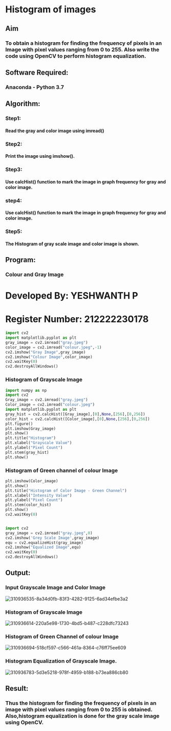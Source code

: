 # Histogram of images
## Aim
### To obtain a histogram for finding the frequency of pixels in an Image with pixel values ranging from 0 to 255. Also write the code using OpenCV to perform histogram equalization.

## Software Required:
### Anaconda - Python 3.7

## Algorithm:
### Step1:
#### Read the gray and color image using imread()

### Step2:
#### Print the image using imshow().

### Step3:
#### Use calcHist() function to mark the image in graph frequency for gray and color image.

### step4:
#### Use calcHist() function to mark the image in graph frequency for gray and color image.

### Step5:
#### The Histogram of gray scale image and color image is shown.


## Program:

### Colour and Gray Image

# Developed By: YESHWANTH P
# Register Number: 212222230178
```py
import cv2
import matplotlib.pyplot as plt
gray_image = cv2.imread("gray.jpeg")
color_image = cv2.imread("colour.jpeg",-1)
cv2.imshow("Gray Image",gray_image)
cv2.imshow("Colour Image",color_image)
cv2.waitKey(0)
cv2.destroyAllWindows()
```


### Histogram of Grayscale Image

```py
import numpy as np
import cv2
Gray_image = cv2.imread("gray.jpeg")
Color_image = cv2.imread("colour.jpeg")
import matplotlib.pyplot as plt
gray_hist = cv2.calcHist([Gray_image],[0],None,[256],[0,256])
color_hist = cv2.calcHist([Color_image],[0],None,[256],[0,256])
plt.figure()
plt.imshow(Gray_image)
plt.show()
plt.title("Histogram")
plt.xlabel("Grayscale Value")
plt.ylabel("Pixel Count")
plt.stem(gray_hist)
plt.show()
```

### Histogram of Green channel of colour Image

```py
plt.imshow(Color_image)
plt.show()
plt.title("Histogram of Color Image - Green Channel")
plt.xlabel("Intensity Value")
plt.ylabel("Pixel Count")
plt.stem(color_hist)
plt.show()
cv2.waitKey(0)
```



```py

import cv2
gray_image = cv2.imread("gray.jpeg",0)
cv2.imshow('Grey Scale Image',gray_image)
equ = cv2.equalizeHist(gray_image)
cv2.imshow("Equalized Image",equ)
cv2.waitKey(0)
cv2.destroyAllWindows()
```


## Output:

### Input Grayscale Image and Color Image

![310936535-8a34d0fb-83f3-4282-9125-6ad34efbe3a2](https://github.com/Yeshwanthperumal/Histogram-of-an-images/assets/119476088/71588be0-f8cd-4442-8d5e-4a4a01cb4b0b)



### Histogram of Grayscale Image

![310936614-220a5e98-1730-4bd5-b487-c228dfc73243](https://github.com/Yeshwanthperumal/Histogram-of-an-images/assets/119476088/f6a1bb51-b0d2-4588-9104-cc67272621a1)


### Histogram of Green Channel of colour Image


![310936694-518cf597-c566-461a-8364-c76ff75ee609](https://github.com/Yeshwanthperumal/Histogram-of-an-images/assets/119476088/85122373-03ee-4c65-b228-8dd773878894)

### Histogram Equalization of Grayscale Image.


![310936783-5d3e5218-978f-4959-b188-b73ea886cb80](https://github.com/Yeshwanthperumal/Histogram-of-an-images/assets/119476088/c3ec5853-d1dc-4f55-96fd-7e4d94ed75a3)



## Result: 
### Thus the histogram for finding the frequency of pixels in an image with pixel values ranging from 0 to 255 is obtained. Also,histogram equalization is done for the gray scale image using OpenCV.
